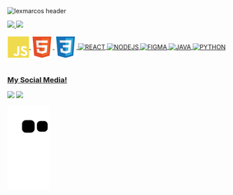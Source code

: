 <img
  align="center"
  src="https://i.imgur.com/J2FDMZS.png"
  alt="lexmarcos header"
  height="auto"
/>
<div>
  <a href="https://github.com/jonrusso">
  <img height="150em" src="https://github-readme-stats.vercel.app/api?username=jonrusso&show_icons=true&theme=buefy&include_all_commits=true&count_private=true"/>
  <img height="150em" src="https://github-readme-stats.vercel.app/api/top-langs/?username=jonrusso&layout=compact&langs_count=6&theme=buefy"/>
</div>
<div style="display: inline_block"><br>
  <img align="center" alt="Js" height="50" width="50" src="https://raw.githubusercontent.com/devicons/devicon/master/icons/javascript/javascript-plain.svg">
  <img align="center" alt="HTML" height="50" width="50" src="https://raw.githubusercontent.com/devicons/devicon/master/icons/html5/html5-original.svg">
  <img align="center" alt="CSS" height="50" width="50" src="https://raw.githubusercontent.com/devicons/devicon/master/icons/css3/css3-original.svg">
  <img align="center" alt="REACT" height="50" width="50" <img src="https://cdn.jsdelivr.net/gh/devicons/devicon/icons/react/react-original-wordmark.svg">
  <img align="center" alt="NODEJS" height="50" width="50" <img src="https://cdn.jsdelivr.net/gh/devicons/devicon/icons/nodejs/nodejs-original.svg">
  <img align="center" alt="FIGMA" height="50" width="50" <img src="https://cdn.jsdelivr.net/gh/devicons/devicon/icons/figma/figma-original.svg">
  <img align="center" alt="JAVA" height="50" width="50" <img src="https://cdn.jsdelivr.net/gh/devicons/devicon/icons/java/java-original-wordmark.svg">
  <img align="center" alt="PYTHON" height="50" width="50" <img src="https://cdn.jsdelivr.net/gh/devicons/devicon/icons/python/python-original-wordmark.svg">
</div>
 
 <br>
 
  ### My Social Media!
 
<div> 
  <a href="https://instagram.com/russodev" target="_blank"><img src="https://img.shields.io/badge/-Instagram-%23E4405F?style=for-the-badge&logo=instagram&logoColor=white" target="_blank"></a> 
  <a href="https://www.linkedin.com/in/jo%C3%A3o-gabriel-russo-b6682722a/" target="_blank"><img src="https://img.shields.io/badge/-LinkedIn-%230077B5?style=for-the-badge&logo=linkedin&logoColor=white" target="_blank"></a> 
 
  ![Snake animation](https://github.com/jonrusso/jonrusso/blob/output/github-contribution-grid-snake.svg)

</div>
